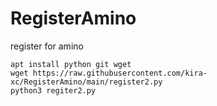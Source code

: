 # RegisterAmino
register for amino

```
apt install python git wget
wget https://raw.githubusercontent.com/kira-xc/RegisterAmino/main/register2.py
python3 regiter2.py
```
